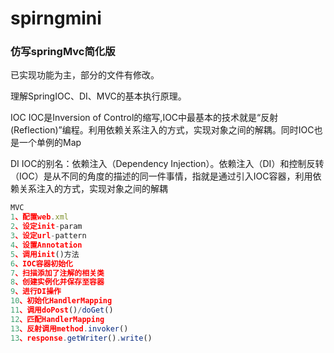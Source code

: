 # spirngmini
### 仿写springMvc简化版
已实现功能为主，部分的文件有修改。

理解SpringIOC、DI、MVC的基本执行原理。

IOC
IOC是Inversion of Control的缩写,IOC中最基本的技术就是“反射(Reflection)”编程。利用依赖关系注入的方式，实现对象之间的解耦。同时IOC也是一个单例的Map

DI
IOC的别名：依赖注入（Dependency Injection）。依赖注入（DI）和控制反转（IOC）是从不同的角度的描述的同一件事情，指就是通过引入IOC容器，利用依赖关系注入的方式，实现对象之间的解耦
```javascript
MVC
1、配置web.xml
2、设定init-param
3、设定url-pattern
4、设置Annotation
5、调用init()方法
6、IOC容器初始化
7、扫描添加了注解的相关类
8、创建实例化并保存至容器
9、进行DI操作
10、初始化HandlerMapping
11、调用doPost()/doGet()
12、匹配HandlerMapping
13、反射调用method.invoker()
13、response.getWriter().write()
```

